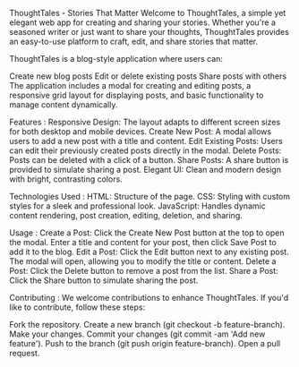 ThoughtTales - Stories That Matter
Welcome to ThoughtTales, a simple yet elegant web app for creating and sharing your stories. Whether you're a seasoned writer or just want to share your thoughts, ThoughtTales provides an easy-to-use platform to craft, edit, and share stories that matter.

ThoughtTales is a blog-style application where users can:

Create new blog posts
Edit or delete existing posts
Share posts with others
The application includes a modal for creating and editing posts, a responsive grid layout for displaying posts, and basic functionality to manage content dynamically.

Features :
Responsive Design: The layout adapts to different screen sizes for both desktop and mobile devices.
Create New Post: A modal allows users to add a new post with a title and content.
Edit Existing Posts: Users can edit their previously created posts directly in the modal.
Delete Posts: Posts can be deleted with a click of a button.
Share Posts: A share button is provided to simulate sharing a post.
Elegant UI: Clean and modern design with bright, contrasting colors.

Technologies Used :
HTML: Structure of the page.
CSS: Styling with custom styles for a sleek and professional look.
JavaScript: Handles dynamic content rendering, post creation, editing, deletion, and sharing.

Usage :
Create a Post: Click the Create New Post button at the top to open the modal. Enter a title and content for your post, then click Save Post to add it to the blog.
Edit a Post: Click the Edit button next to any existing post. The modal will open, allowing you to modify the title or content.
Delete a Post: Click the Delete button to remove a post from the list.
Share a Post: Click the Share button to simulate sharing the post.

Contributing :
We welcome contributions to enhance ThoughtTales. If you'd like to contribute, follow these steps:

Fork the repository.
Create a new branch (git checkout -b feature-branch).
Make your changes.
Commit your changes (git commit -am 'Add new feature').
Push to the branch (git push origin feature-branch).
Open a pull request.
